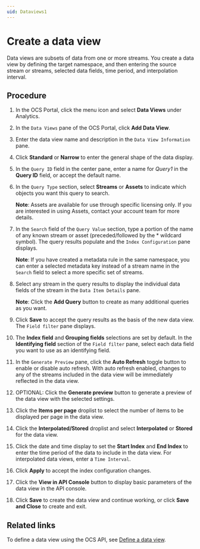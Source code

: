 ```yaml
---
uid: Dataviews1
---
```


# Create a data view

Data views are subsets of data from one or more streams. You create a data view by defining the target namespace, and then entering the source stream or streams, selected data fields, time period, and interpolation interval. 

## Procedure

1. In the OCS Portal, click the menu icon and select **Data Views** under Analytics.

1. In the `Data Views` pane of the OCS Portal, click **Add Data View**.
 
1. Enter the data view name and description in the `Data View Information` pane.

1. Click **Standard** or **Narrow** to enter the general shape of the data display.

1. In the `Query ID` field in the center pane, enter a name for *Query1* in the **Query ID** field, or accept the default name. 

1. In the `Query Type` section, select **Streams** or **Assets** to indicate which objects you want this query to search.

   **Note**: Assets are available for use through specific licensing only. If you are interested in using Assets, contact your account team for more details. 
   
1. In the `Search` field of the `Query Value` section, type a portion of the name of any known stream or asset (preceded/followed by the * wildcard symbol). The query results populate and the `Index Configuration` pane displays.

   **Note**: If you have created a metadata rule in the same namespace, you can enter a selected metadata key instead of a stream name in the `Search` field to select a more specific set of streams.
   
1. Select any stream in the query results to display the individual data fields of the stream in the `Data Item Details` pane.

   **Note**: Click the **Add Query** button to create as many additional queries as you want.

1. Click **Save** to accept the query results as the basis of the new data view. The `Field filter` pane displays. 

1. The **Index field** and **Grouping fields** selections are set by default. In the **Identifying field** section of the `Field filter` pane, select each data field you want to use as an identifying field.

1. In the `Generate Preview` pane, click the **Auto Refresh** toggle button to enable or disable auto refresh. With auto refresh enabled, changes to any of the streams included in the data view will be immediately reflected in the data view.

1. OPTIONAL: Click the **Generate preview** button to generate a preview of the data view with the selected settings.

1. Click the **Items per page** droplist to select the number of items to be displayed per page in the data view.

1. Click the **Interpolated/Stored** droplist and select **Interpolated** or **Stored** for the data view. 

1. Click the date and time display to set the **Start Index** and **End Index** to enter the time period of the data to include in the data view. For interpolated data views, enter a `Time Interval`.

1. Click **Apply** to accept the index configuration changes.

1. Click the **View in API Console** button to display basic parameters of the data view in the API console.

1. Click **Save** to create the data view and continue working, or click **Save and Close** to create and exit.

## Related links

To define a data view using the OCS API, see [Define a data view](xref:DataViewsQuickStartDefine).





